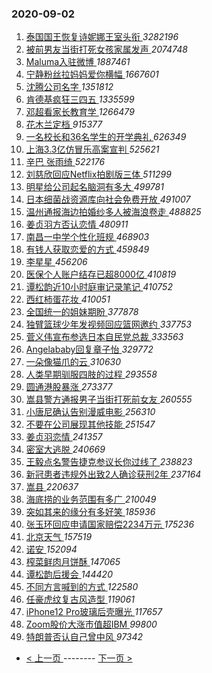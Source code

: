 ### 2020-09-02 
1. [ 泰国国王恢复诗妮娜王室头衔 ](https://s.weibo.com/weibo?q=%23%E6%B3%B0%E5%9B%BD%E5%9B%BD%E7%8E%8B%E6%81%A2%E5%A4%8D%E8%AF%97%E5%A6%AE%E5%A8%9C%E7%8E%8B%E5%AE%A4%E5%A4%B4%E8%A1%94%23&Refer=top) *3282196*
1. [ 被前男友当街打死女孩家属发声 ](https://s.weibo.com/weibo?q=%23%E8%A2%AB%E5%89%8D%E7%94%B7%E5%8F%8B%E5%BD%93%E8%A1%97%E6%89%93%E6%AD%BB%E5%A5%B3%E5%AD%A9%E5%AE%B6%E5%B1%9E%E5%8F%91%E5%A3%B0%23&Refer=top) *2074748*
1. [ Maluma入驻微博 ](https://s.weibo.com/weibo?q=Maluma%E5%85%A5%E9%A9%BB%E5%BE%AE%E5%8D%9A&Refer=top) *1887461*
1. [ 宁静粉丝拉妈妈爱你横幅 ](https://s.weibo.com/weibo?q=%23%E5%AE%81%E9%9D%99%E7%B2%89%E4%B8%9D%E6%8B%89%E5%A6%88%E5%A6%88%E7%88%B1%E4%BD%A0%E6%A8%AA%E5%B9%85%23&Refer=top) *1667601*
1. [ 沈腾公司名字 ](https://s.weibo.com/weibo?q=%23%E6%B2%88%E8%85%BE%E5%85%AC%E5%8F%B8%E5%90%8D%E5%AD%97%23&Refer=top) *1351812*
1. [ 肯德基疯狂三四五 ](https://s.weibo.com/weibo?q=%23%E8%82%AF%E5%BE%B7%E5%9F%BA%E7%96%AF%E7%8B%82%E4%B8%89%E5%9B%9B%E4%BA%94%23&topic_ad=1&Refer=top) *1335599*
1. [ 邓超看家长教育学 ](https://s.weibo.com/weibo?q=%23%E9%82%93%E8%B6%85%E7%9C%8B%E5%AE%B6%E9%95%BF%E6%95%99%E8%82%B2%E5%AD%A6%23&Refer=top) *1266479*
1. [ 花木兰定档 ](https://s.weibo.com/weibo?q=%23%E8%8A%B1%E6%9C%A8%E5%85%B0%E5%AE%9A%E6%A1%A3%23&Refer=top) *915377*
1. [ 一名校长和36名学生的开学典礼 ](https://s.weibo.com/weibo?q=%23%E4%B8%80%E5%90%8D%E6%A0%A1%E9%95%BF%E5%92%8C36%E5%90%8D%E5%AD%A6%E7%94%9F%E7%9A%84%E5%BC%80%E5%AD%A6%E5%85%B8%E7%A4%BC%23&Refer=top) *626349*
1. [ 上海3.3亿仿冒乐高案宣判 ](https://s.weibo.com/weibo?q=%23%E4%B8%8A%E6%B5%B73.3%E4%BA%BF%E4%BB%BF%E5%86%92%E4%B9%90%E9%AB%98%E6%A1%88%E5%AE%A3%E5%88%A4%23&Refer=top) *525621*
1. [ 辛巴 张雨绮 ](https://s.weibo.com/weibo?q=%E8%BE%9B%E5%B7%B4%20%E5%BC%A0%E9%9B%A8%E7%BB%AE&Refer=top) *522176*
1. [ 刘慈欣回应Netflix拍剧版三体 ](https://s.weibo.com/weibo?q=%23%E5%88%98%E6%85%88%E6%AC%A3%E5%9B%9E%E5%BA%94Netflix%E6%8B%8D%E5%89%A7%E7%89%88%E4%B8%89%E4%BD%93%23&Refer=top) *511299*
1. [ 明星给公司起名脑洞有多大 ](https://s.weibo.com/weibo?q=%23%E6%98%8E%E6%98%9F%E7%BB%99%E5%85%AC%E5%8F%B8%E8%B5%B7%E5%90%8D%E8%84%91%E6%B4%9E%E6%9C%89%E5%A4%9A%E5%A4%A7%23&Refer=top) *499781*
1. [ 日本细菌战资源库向社会免费开放 ](https://s.weibo.com/weibo?q=%23%E6%97%A5%E6%9C%AC%E7%BB%86%E8%8F%8C%E6%88%98%E8%B5%84%E6%BA%90%E5%BA%93%E5%90%91%E7%A4%BE%E4%BC%9A%E5%85%8D%E8%B4%B9%E5%BC%80%E6%94%BE%23&Refer=top) *491007*
1. [ 温州通报海边拍婚纱多人被海浪卷走 ](https://s.weibo.com/weibo?q=%23%E6%B8%A9%E5%B7%9E%E9%80%9A%E6%8A%A5%E6%B5%B7%E8%BE%B9%E6%8B%8D%E5%A9%9A%E7%BA%B1%E5%A4%9A%E4%BA%BA%E8%A2%AB%E6%B5%B7%E6%B5%AA%E5%8D%B7%E8%B5%B0%23&Refer=top) *488825*
1. [ 姜贞羽方否认恋情 ](https://s.weibo.com/weibo?q=%23%E5%A7%9C%E8%B4%9E%E7%BE%BD%E6%96%B9%E5%90%A6%E8%AE%A4%E6%81%8B%E6%83%85%23&Refer=top) *480911*
1. [ 南昌一中学个性化班规 ](https://s.weibo.com/weibo?q=%23%E5%8D%97%E6%98%8C%E4%B8%80%E4%B8%AD%E5%AD%A6%E4%B8%AA%E6%80%A7%E5%8C%96%E7%8F%AD%E8%A7%84%23&Refer=top) *468903*
1. [ 有钱人获取恋爱的方式 ](https://s.weibo.com/weibo?q=%23%E6%9C%89%E9%92%B1%E4%BA%BA%E8%8E%B7%E5%8F%96%E6%81%8B%E7%88%B1%E7%9A%84%E6%96%B9%E5%BC%8F%23&Refer=top) *459849*
1. [ 李星星 ](https://s.weibo.com/weibo?q=%E6%9D%8E%E6%98%9F%E6%98%9F&Refer=top) *456206*
1. [ 医保个人账户结存已超8000亿 ](https://s.weibo.com/weibo?q=%23%E5%8C%BB%E4%BF%9D%E4%B8%AA%E4%BA%BA%E8%B4%A6%E6%88%B7%E7%BB%93%E5%AD%98%E5%B7%B2%E8%B6%858000%E4%BA%BF%23&Refer=top) *410819*
1. [ 谭松韵近10小时庭审记录笔记 ](https://s.weibo.com/weibo?q=%23%E8%B0%AD%E6%9D%BE%E9%9F%B5%E8%BF%9110%E5%B0%8F%E6%97%B6%E5%BA%AD%E5%AE%A1%E8%AE%B0%E5%BD%95%E7%AC%94%E8%AE%B0%23&Refer=top) *410752*
1. [ 西红柿蛋花妆 ](https://s.weibo.com/weibo?q=%23%E8%A5%BF%E7%BA%A2%E6%9F%BF%E8%9B%8B%E8%8A%B1%E5%A6%86%23&Refer=top) *410051*
1. [ 全国统一的姐妹期盼 ](https://s.weibo.com/weibo?q=%23%E5%85%A8%E5%9B%BD%E7%BB%9F%E4%B8%80%E7%9A%84%E5%A7%90%E5%A6%B9%E6%9C%9F%E7%9B%BC%23&Refer=top) *377878*
1. [ 独臂篮球少年发视频回应篮网邀约 ](https://s.weibo.com/weibo?q=%E7%8B%AC%E8%87%82%E7%AF%AE%E7%90%83%E5%B0%91%E5%B9%B4%E5%8F%91%E8%A7%86%E9%A2%91%E5%9B%9E%E5%BA%94%E7%AF%AE%E7%BD%91%E9%82%80%E7%BA%A6&Refer=top) *337753*
1. [ 菅义伟宣布参选日本自民党总裁 ](https://s.weibo.com/weibo?q=%E8%8F%85%E4%B9%89%E4%BC%9F%E5%AE%A3%E5%B8%83%E5%8F%82%E9%80%89%E6%97%A5%E6%9C%AC%E8%87%AA%E6%B0%91%E5%85%9A%E6%80%BB%E8%A3%81&Refer=top) *333563*
1. [ Angelababy回复章子怡 ](https://s.weibo.com/weibo?q=%23Angelababy%E5%9B%9E%E5%A4%8D%E7%AB%A0%E5%AD%90%E6%80%A1%23&Refer=top) *329772*
1. [ 一朵像猫爪的云 ](https://s.weibo.com/weibo?q=%23%E4%B8%80%E6%9C%B5%E5%83%8F%E7%8C%AB%E7%88%AA%E7%9A%84%E4%BA%91%23&Refer=top) *310630*
1. [ 人类早期驯服四肢的过程 ](https://s.weibo.com/weibo?q=%23%E4%BA%BA%E7%B1%BB%E6%97%A9%E6%9C%9F%E9%A9%AF%E6%9C%8D%E5%9B%9B%E8%82%A2%E7%9A%84%E8%BF%87%E7%A8%8B%23&Refer=top) *293558*
1. [ 圆通港股暴涨 ](https://s.weibo.com/weibo?q=%E5%9C%86%E9%80%9A%E6%B8%AF%E8%82%A1%E6%9A%B4%E6%B6%A8&Refer=top) *273377*
1. [ 嵩县警方通报男子当街打死前女友 ](https://s.weibo.com/weibo?q=%23%E5%B5%A9%E5%8E%BF%E8%AD%A6%E6%96%B9%E9%80%9A%E6%8A%A5%E7%94%B7%E5%AD%90%E5%BD%93%E8%A1%97%E6%89%93%E6%AD%BB%E5%89%8D%E5%A5%B3%E5%8F%8B%23&Refer=top) *260555*
1. [ 小唐尼确认告别漫威电影 ](https://s.weibo.com/weibo?q=%23%E5%B0%8F%E5%94%90%E5%B0%BC%E7%A1%AE%E8%AE%A4%E5%91%8A%E5%88%AB%E6%BC%AB%E5%A8%81%E7%94%B5%E5%BD%B1%23&Refer=top) *256310*
1. [ 不要在公司展现其他技能 ](https://s.weibo.com/weibo?q=%23%E4%B8%8D%E8%A6%81%E5%9C%A8%E5%85%AC%E5%8F%B8%E5%B1%95%E7%8E%B0%E5%85%B6%E4%BB%96%E6%8A%80%E8%83%BD%23&Refer=top) *251547*
1. [ 姜贞羽恋情 ](https://s.weibo.com/weibo?q=%23%E5%A7%9C%E8%B4%9E%E7%BE%BD%E6%81%8B%E6%83%85%23&Refer=top) *241357*
1. [ 密室大逃脱 ](https://s.weibo.com/weibo?q=%E5%AF%86%E5%AE%A4%E5%A4%A7%E9%80%83%E8%84%B1&Refer=top) *240669*
1. [ 王毅点名警告捷克参议长你过线了 ](https://s.weibo.com/weibo?q=%23%E7%8E%8B%E6%AF%85%E7%82%B9%E5%90%8D%E8%AD%A6%E5%91%8A%E6%8D%B7%E5%85%8B%E5%8F%82%E8%AE%AE%E9%95%BF%E4%BD%A0%E8%BF%87%E7%BA%BF%E4%BA%86%23&Refer=top) *238823*
1. [ 新冠患者违规外出致2人确诊获刑2年 ](https://s.weibo.com/weibo?q=%E6%96%B0%E5%86%A0%E6%82%A3%E8%80%85%E8%BF%9D%E8%A7%84%E5%A4%96%E5%87%BA%E8%87%B42%E4%BA%BA%E7%A1%AE%E8%AF%8A%E8%8E%B7%E5%88%912%E5%B9%B4&Refer=top) *237164*
1. [ 嵩县 ](https://s.weibo.com/weibo?q=%E5%B5%A9%E5%8E%BF&Refer=top) *220637*
1. [ 海底捞的业务范围有多广 ](https://s.weibo.com/weibo?q=%23%E6%B5%B7%E5%BA%95%E6%8D%9E%E7%9A%84%E4%B8%9A%E5%8A%A1%E8%8C%83%E5%9B%B4%E6%9C%89%E5%A4%9A%E5%B9%BF%23&Refer=top) *210049*
1. [ 突如其来的缘分有多好笑 ](https://s.weibo.com/weibo?q=%23%E7%AA%81%E5%A6%82%E5%85%B6%E6%9D%A5%E7%9A%84%E7%BC%98%E5%88%86%E6%9C%89%E5%A4%9A%E5%A5%BD%E7%AC%91%23&Refer=top) *185936*
1. [ 张玉环回应申请国家赔偿2234万元 ](https://s.weibo.com/weibo?q=%23%E5%BC%A0%E7%8E%89%E7%8E%AF%E5%9B%9E%E5%BA%94%E7%94%B3%E8%AF%B7%E5%9B%BD%E5%AE%B6%E8%B5%94%E5%81%BF2234%E4%B8%87%E5%85%83%23&Refer=top) *175236*
1. [ 北京天气 ](https://s.weibo.com/weibo?q=%E5%8C%97%E4%BA%AC%E5%A4%A9%E6%B0%94&Refer=top) *157519*
1. [ 诺安 ](https://s.weibo.com/weibo?q=%E8%AF%BA%E5%AE%89&Refer=top) *152094*
1. [ 榨菜鲜肉月饼酥 ](https://s.weibo.com/weibo?q=%23%E6%A6%A8%E8%8F%9C%E9%B2%9C%E8%82%89%E6%9C%88%E9%A5%BC%E9%85%A5%23&Refer=top) *147065*
1. [ 谭松韵后援会 ](https://s.weibo.com/weibo?q=%E8%B0%AD%E6%9D%BE%E9%9F%B5%E5%90%8E%E6%8F%B4%E4%BC%9A&Refer=top) *144420*
1. [ 不同方言喊到的方式 ](https://s.weibo.com/weibo?q=%23%E4%B8%8D%E5%90%8C%E6%96%B9%E8%A8%80%E5%96%8A%E5%88%B0%E7%9A%84%E6%96%B9%E5%BC%8F%23&Refer=top) *122580*
1. [ 任豪虎纹复古风造型 ](https://s.weibo.com/weibo?q=%23%E4%BB%BB%E8%B1%AA%E8%99%8E%E7%BA%B9%E5%A4%8D%E5%8F%A4%E9%A3%8E%E9%80%A0%E5%9E%8B%23&Refer=top) *119061*
1. [ iPhone12 Pro玻璃后壳曝光 ](https://s.weibo.com/weibo?q=iPhone12%20Pro%E7%8E%BB%E7%92%83%E5%90%8E%E5%A3%B3%E6%9B%9D%E5%85%89&Refer=top) *117657*
1. [ Zoom股价大涨市值超IBM ](https://s.weibo.com/weibo?q=Zoom%E8%82%A1%E4%BB%B7%E5%A4%A7%E6%B6%A8%E5%B8%82%E5%80%BC%E8%B6%85IBM&Refer=top) *99800*
1. [ 特朗普否认自己曾中风 ](https://s.weibo.com/weibo?q=%23%E7%89%B9%E6%9C%97%E6%99%AE%E5%90%A6%E8%AE%A4%E8%87%AA%E5%B7%B1%E6%9B%BE%E4%B8%AD%E9%A3%8E%23&Refer=top) *97342* 

- [ < 上一页 ](https://github.com/able8/weibo-hot-record/blob/master/2020-09-01.md) -------- [ 下一页 > ](https://github.com/able8/weibo-hot-record/blob/master/2020-09-03.md)